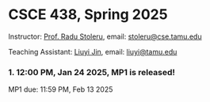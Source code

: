 
# CSCE 438, Spring 2025

Instructor: [Prof. Radu Stoleru](https://engineering.tamu.edu/cse/profiles/rstoleru.html), email: stoleru@cse.tamu.edu

Teaching Assistant: [Liuyi Jin](https://www.liuyijin.com/), email: liuyi@tamu.edu


### 1.  12:00 PM, Jan 24 2025, MP1 is released!
MP1 due: 11:59 PM, Feb 13 2025